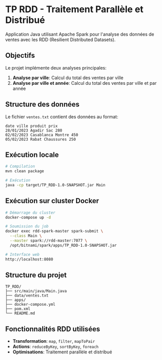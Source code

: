 # TP RDD - Traitement Parallèle et Distribué

Application Java utilisant Apache Spark pour l'analyse des données de ventes avec les RDD (Resilient Distributed Datasets).

## Objectifs

Le projet implémente deux analyses principales:

1. **Analyse par ville**: Calcul du total des ventes par ville
2. **Analyse par ville et année**: Calcul du total des ventes par ville et par année

## Structure des données

Le fichier `ventes.txt` contient des données au format:
```
date ville produit prix
28/01/2023 Agadir Sac 280
02/02/2023 Casablanca Montre 450
05/02/2023 Rabat Chaussures 250
```

## Exécution locale

```bash
# Compilation
mvn clean package

# Exécution
java -cp target/TP_RDD-1.0-SNAPSHOT.jar Main
```

## Exécution sur cluster Docker

```bash
# Démarrage du cluster
docker-compose up -d

# Soumission du job
docker exec rdd-spark-master spark-submit \
  --class Main \
  --master spark://rdd-master:7077 \
  /opt/bitnami/spark/apps/TP_RDD-1.0-SNAPSHOT.jar

# Interface web
http://localhost:8080
```

## Structure du projet

```
TP_RDD/
├── src/main/java/Main.java
├── data/ventes.txt
├── apps/
├── docker-compose.yml
├── pom.xml
└── README.md
```

## Fonctionnalités RDD utilisées

- **Transformation**: `map`, `filter`, `mapToPair`
- **Actions**: `reduceByKey`, `sortByKey`, `foreach`
- **Optimisations**: Traitement parallèle et distribué
